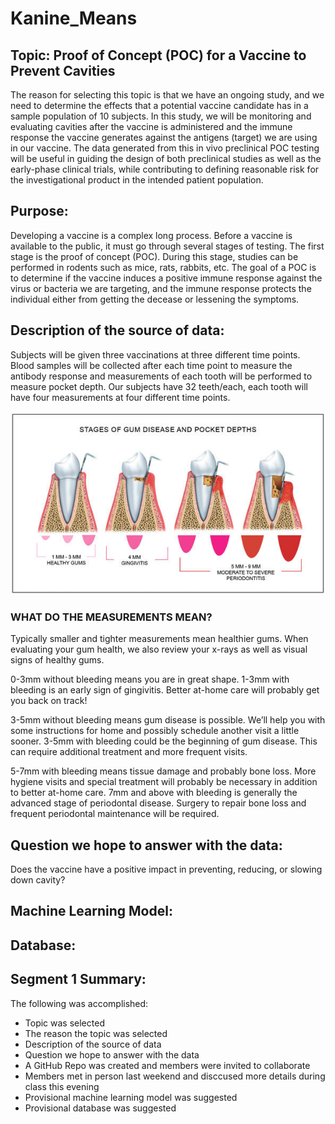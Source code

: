 # Kanine_Means
## Topic: Proof of Concept (POC) for a Vaccine to Prevent Cavities
The reason for selecting this topic is that we have an ongoing study, and we need to determine the effects that a potential vaccine candidate has in a sample population of 10 subjects. In this study, we will be monitoring and evaluating cavities after the vaccine is administered and the immune response the vaccine generates against the antigens (target) we are using in our vaccine.
The data generated from this in vivo preclinical POC testing will be useful in guiding the design of both preclinical studies as well as the early-phase clinical trials, while contributing to defining reasonable risk for the investigational product in the intended patient population.


## Purpose:
Developing a vaccine is a complex long process. Before a vaccine is available to the public, it must go through several stages of testing. The first stage is the proof of concept (POC). During this stage, studies can be performed in rodents such as mice, rats, rabbits, etc. The goal of a POC is to determine if the vaccine induces a positive immune response against the virus or bacteria we are targeting, and the immune response protects the individual either from getting the decease or lessening the symptoms. 

## Description of the source of data:
Subjects will be given three vaccinations at three different time points. Blood samples will be collected after each time point to measure the antibody response and measurements of each tooth will be performed to measure pocket depth. Our subjects have 32 teeth/each, each tooth will have four measurements at four different time points.

![pocket_depth.png](https://github.com/LucyPill/Kanine_Means/blob/main/Images/pocket_depth.png)

### WHAT DO THE MEASUREMENTS MEAN?
Typically smaller and tighter measurements mean healthier gums. When evaluating your gum health, we also review your x-rays as well as visual signs of healthy gums. 

0-3mm without bleeding means you are in great shape. 
1-3mm with bleeding is an early sign of gingivitis. Better at-home care will probably get you back on track!

3-5mm without bleeding means gum disease is possible. We’ll help you with some instructions for home and possibly schedule another visit a little sooner.
3-5mm with bleeding could be the beginning of gum disease. This can require additional treatment and more frequent visits.

5-7mm with bleeding means tissue damage and probably bone loss. More hygiene visits and special treatment will probably be necessary in addition to better at-home care.
7mm and above with bleeding is generally the advanced stage of periodontal disease. Surgery to repair bone loss and frequent periodontal maintenance will be required.
## Question we hope to answer with the data:
Does the vaccine have a positive impact in preventing, reducing, or slowing down cavity?

## Machine Learning Model: 

## Database:

## Segment 1 Summary:
The following was accomplished:
* Topic was selected
* The reason the topic was selected
* Description of the source of data
* Question we hope to answer with the data
* A GitHub Repo was created and members were invited to collaborate
* Members met in person last weekend and disccused more details during class this evening
* Provisional machine learning model was suggested
* Provisional database was suggested 


